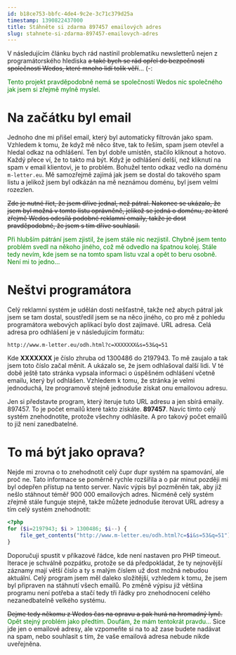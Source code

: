 ```yaml
---
id: b18ce753-bbfc-4de4-9c2e-3c71c379d25a
timestamp: 1390822437000
title: Stáhněte si zdarma 897457 emailových adres
slug: stahnete-si-zdarma-897457-emailovych-adres
---
```

V následujícím článku bych rád nastínil problematiku newsletterů nejen z programátorského hlediska <s>a také bych se rád opřel do bezpečnosti společnosti Wedos, které mnoho lidí tolik věří</s>... (-:

<span style="color:green">Tento projekt pravděpodobně nemá se společností Wedos nic společného jak jsem si zřejmě mylně myslel.</span>

# Na začátku byl email

Jednoho dne mi přišel email, který byl automaticky filtrován jako spam. Vzhledem k tomu, že když mě něco štve, tak to řeším, spam jsem otevřel a hledal odkaz na odhlášení. Ten byl dobře umístěn, stačilo kliknout a hotovo. Každý přece ví, že to takto má být. Když je odhlášení delší, než kliknutí na spam v email klientovi, je to problém. Bohužel tento odkaz vedlo na doménu <code>m-letter.eu</code>. Mě samozřejmě zajímá jak jsem se dostal do takového spam listu a jelikož jsem byl odkázán na mě neznámou doménu, byl jsem velmi rozezlen.

<s>Zde je nutné říct, že jsem dříve jednal, než pátral. Nakonec se ukázalo, že jsem byl možná v tomto listu oprávněně, jelikož se jedná o doménu, ze které zřejmě Wedos odesílá podobné reklamní emaily, takže je dost pravděpodobné, že jsem s tím dříve souhlasil.</s>

<span style="color:green">Při hlubším pátrání jsem zjistil, že jsem stále nic nezjistil. Chybně jsem tento problém svedl na někoho jiného, což mě odvedlo na špatnou kolej. Stále tedy nevím, kde jsem se na tomto spam listu vzal a opět to beru osobně. Není mi to jedno...</span>

# Neštvi programátora

Celý reklamní systém je udělán dosti nešťastně, takže než abych pátral jak jsem se tam dostal, soustředil jsem se na něco jiného, co pro mě z pohledu programátora webových aplikací bylo dost zajímavé. URL adresa. Celá adresa pro odhlášení je v následujícím formátu:

```
http://www.m-letter.eu/odh.html?c=XXXXXXX&s=53&q=51
```

Kde **XXXXXXX** je číslo zhruba od 1300486 do 2197943. To mě zaujalo a tak jsem toto číslo začal měnit. A ukázalo se, že jsem odhlašoval další lidi. V té době ještě tato stránka vypsala informaci o úspěšném odhlášení včetně emailu, který byl odhlášen. Vzhledem k tomu, že stránka je velmi jednoduchá, lze programově stejně jednoduše získat onu emailovou adresu.

Jen si představte program, který iteruje tuto URL adresu a jen sbírá emaily. 897457. To je počet emailů které takto získáte. **897457**. Navíc tímto celý systém znehodnotíte, protože všechny odhlásíte. A pro takový počet emailů to již není zanedbatelné.

# To má být jako oprava?

Nejde mi zrovna o to znehodnotit celý čupr dupr systém na spamování, ale proč ne. Tato informace se poměrně rychle rozšířila a o pár minut později mi byl odepřen přístup na tento server. Navíc výpis byl pozměněn tak, aby již nešlo stáhnout téměř 900 000 emailových adres. Nicméně celý systém zřejmě stále funguje stejně, takže můžete jednoduše iterovat URL adresy a tím celý systém znehodnotit:

```php
<?php
for ($i=2197943; $i > 1300486; $i--) {
    file_get_contents("http://www.m-letter.eu/odh.html?c=$i&s=53&q=51");
}
```

Doporučuji spustit v příkazové řádce, kde není nastaven pro PHP timeout. Iterace je schválně pozpátku, protože se dá předpokládat, že ty nejnovější záznamy mají větší číslo a ty s malým číslem už dost možná nebudou aktuální. Celý program jsem měl daleko složitější, vzhledem k tomu, že jsem byl připraven na stáhnutí všech emailů. Po změně výpisu již většina programu není potřeba a stačí tedy tři řádky pro znehodnocení celého nezanedbatelně velkého systému.

<s>Dejme tedy někomu z Wedos čas na opravu a pak hurá na hromadný lynč.</s> <span style="color:green">Opět stejný problém jako předtím. Doufám, že mám tentokrát pravdu...</span> Sice jde jen o emailové adresy, ale vzpomeňte si na to až zase budete nadávat na spam, nebo souhlasit s tím, že vaše emailová adresa nebude nikde uveřejněna.